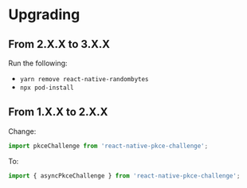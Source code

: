# Upgrading
## From 2.X.X to 3.X.X
Run the following:
* `yarn remove react-native-randombytes`
* `npx pod-install`

## From 1.X.X to 2.X.X
Change:
```js
import pkceChallenge from 'react-native-pkce-challenge';
```
To:
```js
import { asyncPkceChallenge } from 'react-native-pkce-challenge';
```
